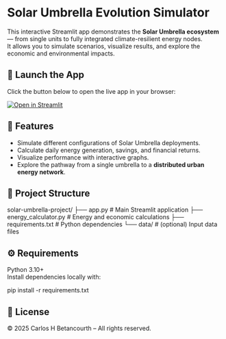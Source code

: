 # Solar Umbrella Evolution Simulator

This interactive Streamlit app demonstrates the **Solar Umbrella ecosystem** — from single units to fully integrated climate-resilient energy nodes.  
It allows you to simulate scenarios, visualize results, and explore the economic and environmental impacts.

## 🚀 Launch the App
Click the button below to open the live app in your browser:

[![Open in Streamlit](https://static.streamlit.io/badges/streamlit_badge_black_white.svg)](https://solar-umbrella-project.streamlit.app)

## 📌 Features
- Simulate different configurations of Solar Umbrella deployments.
- Calculate daily energy generation, savings, and financial returns.
- Visualize performance with interactive graphs.
- Explore the pathway from a single umbrella to a **distributed urban energy network**.

## 📂 Project Structure

solar-umbrella-project/
├── app.py # Main Streamlit application
├── energy_calculator.py # Energy and economic calculations
├── requirements.txt # Python dependencies
└── data/ # (optional) Input data files


## ⚙️ Requirements
Python 3.10+  
Install dependencies locally with:

pip install -r requirements.txt


## 📄 License
© 2025 Carlos H Betancourth – All rights reserved.
